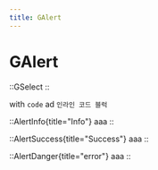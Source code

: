 ```yaml
---
title: GAlert
---
```


# GAlert

::GSelect
::

with `code` ad `인라인 코드 블럭`

::AlertInfo{title="Info"}
aaa
::

::AlertSuccess{title="Success"}
aaa
::

::AlertDanger{title="error"}
aaa
::
